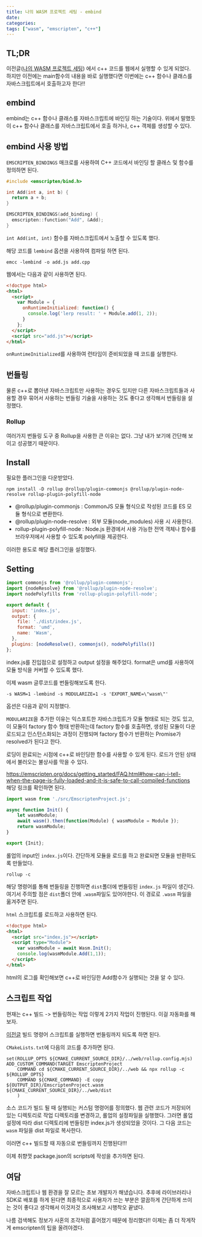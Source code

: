```yaml
---
title: 나의 WASM 프로젝트 세팅 - embind
date: 
categories: 
tags: ["wasm", "emscripten", "c++"]
---
```


## TL;DR
이전글([나의 WASM 프로젝트 세팅]([/Ah1TusfNSIqb77QU-eoVjw](https://keea.github.io/posts/my-wasm-project-setting/))) 에서 c++ 코드를 웹에서 실행할 수 있게 되었다. 하지만 이전에는 main함수의 내용을 바로 실행했다면 이번에는 c++ 함수나 클래스를 자바스크립트에서 호출하고자 한다!!

## embind
embind는 c++ 함수나 클래스를 자바스크립트에 바인딩 하는 기술이다. 위에서 말했듯이 c++ 함수나 클래스를 자바스크립트에서 호출 하거나, c++ 객체를 생성할 수 있다.

## embind 사용 방법
`EMSCRIPTEN_BINDINGS` 매크로를 사용하여 C++ 코드에서 바인딩 할 클래스 및 함수를 정의하면 된다.

``` c++
#include <emscripten/bind.h>

int Add(int a, int b) {
  return a + b;
}

EMSCRIPTEN_BINDINGS(add_binding) {
  emscripten::function("Add", &Add);
}
```

`int Add(int, int)` 함수를 자바스크립트에서 노출할 수 있도록 했다.

해당 코드를 `lembind` 옵션을 사용하여 컴파일 하면 된다.

``` shell
emcc -lembind -o add.js add.cpp
```

웹에서는 다음과 같이 사용하면 된다.

``` html
<!doctype html>
<html>
  <script>
    var Module = {
      onRuntimeInitialized: function() {
        console.log('lerp result: ' + Module.add(1, 2));
      }
    };
  </script>
  <script src="add.js"></script>
</html>

```
`onRuntimeInitialized`를 사용하여 런타임이 준비되었을 때 코드를 실행한다.

## 번들링
물론 c++로 뽑아낸 자바스크립트만 사용하는 경우도 있지만 다른 자바스크립트들과 사용할 경우 묶어서 사용하는 번들링 기술을 사용하는 것도 좋다고 생각해서 번들링을 설정했다.

### Rollup
여러가지 번들링 도구 중 Rollup을 사용한 큰 이유는 없다. 그냥 내가 보기에 간단해 보이고 성공했기 때문이다. 

## Install
필요한 플러그인을 다운받았다.

``` shell
npm install -D rollup @rollup/plugin-commonjs @rollup/plugin-node-resolve rollup-plugin-polyfill-node
```
- @rollup/plugin-commonjs : CommonJS 모듈 형식으로 작성된 코드를 ES 모듈 형식으로 변환한다.
- @rollup/plugin-node-resolve : 외부 모듈(node_modules) 사용 시 사용한다.
- rollup-plugin-polyfill-node : Node.js 환경에서 사용 가능한 전역 객체나 함수를 브라우저에서 사용할 수 있도록 polyfill을 제공한다.

이러한 용도로 해당 플러그인을 설정했다.

## Setting
``` .js
import commonjs from '@rollup/plugin-commonjs';
import {nodeResolve} from '@rollup/plugin-node-resolve';
import nodePolyfills from 'rollup-plugin-polyfill-node';

export default {
  input: 'index.js',
  output: {
    file: './dist/index.js',
    format: 'umd',
    name: 'Wasm',
  },
  plugins: [nodeResolve(), commonjs(), nodePolyfills()]
};
```

index.js를 진입점으로 설정하고 output 설정을 해주었다. format은 umd를 사용하여 모듈 방식을 커버할 수 있도록 했다.

이제 wasm 글루코드를 번들링해보도록 한다.

```
-s WASM=1 -lembind -s MODULARIZE=1 -s 'EXPORT_NAME=\"wasm\"'
```
옵션은 다음과 같이 지정했다.

`MODULARIZE`을 추가한 이유는 익스포트한 자바스크립트가 모듈 형태로 되는 것도 있고, 이 모듈이 factory 함수 형태 반환하는데 factory 함수를 호출하면, 생성된 모듈이 다운로드되고 인스턴스화되는 과정이 진행되며 factory 함수가 반환하는 Promise가 resolved가 된다고 한다.

로딩이 완료되는 시점에 c++로 바인딩한 함수를 사용할 수 있게 된다. 로드가 안된 상태에서 불러오는 불상사를 막을 수 있다.

https://emscripten.org/docs/getting_started/FAQ.html#how-can-i-tell-when-the-page-is-fully-loaded-and-it-is-safe-to-call-compiled-functions 해당 링크를 확인하면 된다.


``` js
import wasm from './src/EmscriptenProject.js';

async function Init() {
    let wasmModule;
    await wasm().then(function(Module) { wasmModule = Module });
    return wasmModule;
}

export {Init};
```
롤업의 input인 `index.js`이다. 간단하게 모듈을 로드를 하고 완료되면 모듈을 반환하도록 만들었다.

```
rollup -c
```
해당 명령어를 통해 번들링을 진행하면 `dist`폴더에 번들링된 `index.js` 파일이 생긴다. 여기서 주의할 점은 `dist`폴더 안에 `.wasm`파일도 있어야한다. 이 경로로 `.wasm` 파일을 옮겨주면 된다.

`html` 스크립트를 로드하고 사용하면 된다.
``` html
<!doctype html>
<html>
  <script src="index.js"></script>
  <script type="Module">
    var wasmModule = await Wasm.Init();
    console.log(wasmModule.Add(1,1));
  </script>
</html>
```

html의 로그를 확인해보면 c++로 바인딩한 Add함수가 실행되는 것을 알 수 있다.

## 스크립트 작업
현재는 c++ 빌드 -> 번들링하는 작업 이렇게 2가지 작업이 진행된다. 이걸 자동화를 해보자.

[이전글](https://keea.github.io/posts/my-wasm-project-setting/) 빌드 명령어 스크립트를 실행하면 번들링까지 되도록 하면 된다.

`CMakeLists.txt`에 다음의 코드를 추가하면 된다.
```
set(ROLLUP_OPTS ${CMAKE_CURRENT_SOURCE_DIR}/../web/rollup.config.mjs)
ADD_CUSTOM_COMMAND(TARGET EmscriptenProject 
    COMMAND cd ${CMAKE_CURRENT_SOURCE_DIR}/../web && npx rollup -c ${ROLLUP_OPTS}
    COMMAND ${CMAKE_COMMAND} -E copy ${OUTPUT_DIR}/EmscriptenProject.wasm ${CMAKE_CURRENT_SOURCE_DIR}/../web/dist
    )
```
소스 코드가 빌드 될 때 실행되는 커스텀 명령어를 정의했다. 웹 관련 코드가 저장되어 있는 디렉토리로 작업 디렉토리를 변경하고, 롤업의 설정파일을 실행했다. 그러면 롤업 설정에 따라 dist 디렉토리에 번들링한 index.js가 생성되었을 것이다.
그 다음 코드는 `wasm` 파일을 dist 파일로 복사한다.

이러면 c++ 빌드할 때 자동으로 번들링까지 진행된다!!!

이제 취향껏 package.json의 scripts에 작성을 추가하면 된다.

## 여담
자바스크립트나 웹 환경을 잘 모르는 초보 개발자가 해냈습니다. 추후에 라이브러리나 SDK로 배포를 하게 된다면 최종적으로 사용자가 쓰는 부분은 깔끔하게 간단하게 쓰이는 것이 좋다고 생각해서 이것저것 조사해보고 시행착오 끝냈다.

나름 검색해도 정보가 사혼의 조각처럼 흩어졌기 때문에 정리했다!! 이제는 좀 더 작게작게 emscripten의 팁을 올려야겠다.